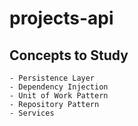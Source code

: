 # projects-api

## Concepts to Study
	
	- Persistence Layer
	- Dependency Injection
	- Unit of Work Pattern
	- Repository Pattern
	- Services